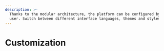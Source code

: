 ```yaml
---
description: >-
  Thanks to the modular architecture, the platform can be configured by the
  user. Switch between different interface languages, themes and styles.
---
```


# Customization

